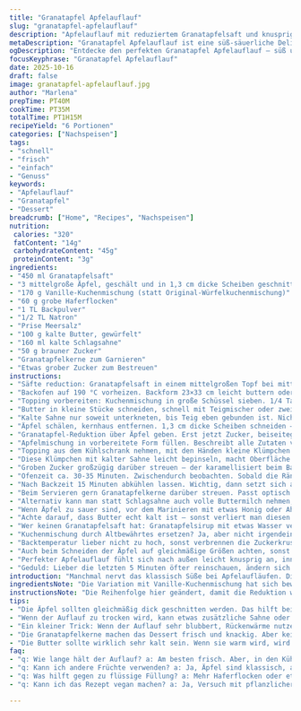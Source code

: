 ```yaml
---
title: "Granatapfel Apfelauflauf"
slug: "granatapfel-apfelauflauf"
description: "Apfelauflauf mit reduziertem Granatapfelsaft und knusprigem Hafer-Kuchen-Topping. Die Süße der Äpfel trifft auf leicht säuerliche Granatapfel-Reduktion. Gebacken bis goldbraun, mit buttrigen Krümeln und einer cremigen Oberfläche. Ein heimisches Dessert mit Twist, das Frische und Wärme vereint."
metaDescription: "Granatapfel Apfelauflauf ist eine süß-säuerliche Delikatesse mit knusprigem Topping und frischen Apfelstücken; ideal für ein heimliches Dessert."
ogDescription: "Entdecke den perfekten Granatapfel Apfelauflauf – süß und sauer; die perfekte Verbindung von warmer Frucht und knuspriger Kruste."
focusKeyphrase: "Granatapfel Apfelauflauf"
date: 2025-10-16
draft: false
image: granatapfel-apfelauflauf.jpg
author: "Marlena"
prepTime: PT40M
cookTime: PT35M
totalTime: PT1H15M
recipeYield: "6 Portionen"
categories: ["Nachspeisen"]
tags:
- "schnell"
- "frisch"
- "einfach"
- "Genuss"
keywords:
- "Apfelauflauf"
- "Granatapfel"
- "Dessert"
breadcrumb: ["Home", "Recipes", "Nachspeisen"]
nutrition: 
 calories: "320"
 fatContent: "14g"
 carbohydrateContent: "45g"
 proteinContent: "3g"
ingredients:
- "450 ml Granatapfelsaft"
- "3 mittelgroße Äpfel, geschält und in 1,3 cm dicke Scheiben geschnitten"
- "170 g Vanille-Kuchenmischung (statt Original-Würfelkuchenmischung)"
- "60 g grobe Haferflocken"
- "1 TL Backpulver"
- "1/2 TL Natron"
- "Prise Meersalz"
- "100 g kalte Butter, gewürfelt"
- "160 ml kalte Schlagsahne"
- "50 g brauner Zucker"
- "Granatapfelkerne zum Garnieren"
- "Etwas grober Zucker zum Bestreuen"
instructions:
- "Säfte reduction: Granatapfelsaft in einem mittelgroßen Topf bei mittlerer Hitze aufkochen. Auf mittlerer Hitze 25 Minuten sanft köcheln lassen, gelegentlich umrühren. Reduktion sollte sirupartig werden, Duft intensiv, karamellisiert, anfängliche Frische geht in Tiefe über."
- "Backofen auf 190 °C vorheizen. Backform 23×33 cm leicht buttern oder mit Backpapier auslegen."
- "Topping vorbereiten: Kuchenmischung in große Schüssel sieben. 1/4 Tasse abnehmen und beiseitelegen für später. Haferflocken, Backpulver, Natron und Salz zur restlichen Kuchenmischung geben. Kurz verquirlen, damit sich alles gleichmäßig verteilt."
- "Butter in kleine Stücke schneiden, schnell mit Teigmischer oder zwei Messern einbuttern. Ziel: grobe Krümel, spürbar, teilweise noch kleine Butterstücke erkennbar – das macht den Unterschied beim Backen, sorgt für Fluff und Crunch."
- "Kalte Sahne nur soweit unterkneten, bis Teig eben gebunden ist. Nicht zu lange rühren, sonst klebrig. Abgedeckt in den Kühlschrank stellen, hält Struktur vor dem Backen besser."
- "Äpfel schälen, kernhaus entfernen. 1,3 cm dicke Scheiben schneiden – nicht zu dünn sonst versinken sie in der Füllung, zu dick braucht viel länger zum Garen."
- "Granatapfel-Reduktion über Äpfel geben. Erst jetzt Zucker, beiseitegelegte Kuchenmischung und Prise Salz zugeben. Umrühren, bis alles leicht benetzt ist, aber nicht matschig."
- "Apfelmischung in vorbereitete Form füllen. Beschreibt alle Zutaten vollflächig – das ist wichtig für gleichmäßiges Backen."
- "Topping aus dem Kühlschrank nehmen, mit den Händen kleine Klümpchen formen. Locker auf der Apfelschicht verteilen, darauf achten, nicht zu fein. Unterschiedliche Größen bringen Textur – knuspriger Rand, fluffiger Innenkern."
- "Diese Klümpchen mit kalter Sahne leicht bepinseln, macht Oberfläche glänzend und hilft dem groben Zucker haften."
- "Groben Zucker großzügig darüber streuen – der karamellisiert beim Backen schön."
- "Ofenzeit ca. 30-35 Minuten. Zwischendurch beobachten. Sobald die Ränder blubbern und das Topping goldgelb ist, erstmal Ofentür kurz öffnen. Ist das Topping fast zu dunkel: locker mit Aluminiumfolie abdecken. So bleibt Kruste knusprig, verbrennt nicht."
- "Nach Backzeit 15 Minuten abkühlen lassen. Wichtig, dann setzt sich alles etwas und lässt sich leichter portionieren ohne zu zerfallen."
- "Beim Servieren gern Granatapfelkerne darüber streuen. Passt optisch und gibt frische Frucht-Explosion im Mund. Warm mit Vanilleeis servieren – ideal gegen die Kälte."
- "Alternativ kann man statt Schlagsahne auch volle Buttermilch nehmen, gibt leicht säuerliche Note. Oder für extra Geschmack etwas Zimt mit in die Apfelmischung geben."
- "Wenn Äpfel zu sauer sind, vor dem Marinieren mit etwas Honig oder Ahornsirup nachsüßen. Ebenso Zuckermenge je nach Süße anpassen."
- "Achte darauf, dass Butter echt kalt ist – sonst verliert man diesen krümeligen Effekt."
- "Wer keinen Granatapfelsaft hat: Granatapfelsirup mit etwas Wasser verdünnt funktioniert auch, dann reduzieren wie beschrieben."
- "Kuchenmischung durch Altbewährtes ersetzen? Ja, aber nicht irgendein Fertigteig, der zu fein gemahlen ist. Grobkörnige Kuchenmischungen mit Vanille sind hier besser."
- "Backtemperatur lieber nicht zu hoch, sonst verbrennen die Zuckerkrusten schnell. Niedrigere Hitze schenkt Zeit für die perfektes Durchgaren der Äpfel."
- "Auch beim Schneiden der Äpfel auf gleichmäßige Größen achten, sonst backt es ungleichmäßig."
- "Perfekter Apfelauflauf fühlt sich nach außen leicht knusprig an, innen saftig und warm, mit schön säuerlicher Note vom Granatapfel."
- "Geduld: Lieber die letzten 5 Minuten öfter reinschauen, ändern sich ständig Farbe und Blubbern."
introduction: "Manchmal nervt das klassisch Süße bei Apfelaufläufen. Dieses Rezept bringt Granatapfel als leicht säuerliche Überraschung rein. Nicht nur Aroma, sondern auch Farbe. Ich habe beobachtet, dass die Reduktion den Zucker in den Äpfeln fein ausgleicht, ohne zu dominieren. Haferflocken statt nur Kuchenmischung sorgen für mehr Textur, die Butter krümelt wie ein Traum, wenn sie wirklich kalt verarbeitet wird. Nicht zu viel Rühren, sonst wird’s zäh. Die Oberfläche bekommt einen knackigen Glanz durch das Sahne-Bestreichen und groben Zucker – ein wichtiger Schritt, den viele vergessen, wenn sie nur schnell backen wollen. Im Endeffekt ist es ein locker komplexes Dessert – improvisierbar, wenn der Garten oder Markt gerade keine perfekten Äpfel liefert."
ingredientsNote: "Die Variation mit Vanille-Kuchenmischung hat sich bewährt, da der Geschmack leichter, nicht zu schwer wird. Haferflocken liefern das nötige Bissgefühl, ersetzen manch zu feines Mehlmonster. Butter unbedingt kalt und frisch nehmen, das macht oder bricht die Krume. Bei der Granatapfelreduktion ist es besser, die Hitze zu reduzieren und langsam einkochen zu lassen, damit sie nicht bitter wird. Will man es milder – mit etwas Apfelwein verdünnen. Zuckermenge kann man 10 bis 20 % anpassen, je nach Apfelsorte und persönlicher Vorliebe. Für volles Aroma die Äpfel vor dem Backen marinieren. Nichts ist schlimmer als trockene Frucht im Auflauf. Ein bisschen Zitronensaft in der Reduktion hilft, das Braunwerden der Äpfel zu verhindern."
instructionsNote: "Die Reihenfolge hier geändert, damit die Reduktion wirklich komplett eindickt und nicht durch Backofenwärme beeinträchtigt wird. Die Butter richtig zu verarbeiten ist gerade bei kalten Zutaten eine Kunst – sie darf nicht erwärmen, sonst klebt der Teig. Am besten zwei Messer nehmen und sofort einarbeiten. Das Sahne-Bestreichen vor dem Backen sorgt für eine glänzende Oberfläche – kein überflüssiger Schritt, sondern optisch und geschmacklich ein Gewinn. Backzeit und Temperatur habe ich leicht nach unten korrigiert, damit Beimischungen wie Hafer nicht verbrennen. Das Beobachten des Auflaufs im Ofen ist entscheidend – das Blubbern und die Farbe lassen sich besser als die Uhrzeit beurteilen. Beim Herausnehmen auskühlen lassen, sonst fällt die Füllung auseinander. Wenn nötig Folie schon nach 25 Minuten einsetzen, um frühes Verbrennen zu vermeiden. Beim Servieren mit frischen Granatapfelkernen auffüllen – schmeckt viel frischer als Trockenobst oder Nüsse."
tips:
- "Die Äpfel sollten gleichmäßig dick geschnitten werden. Das hilft beim gleichmäßigen Garen. Achte darauf: zu dünne Scheiben verschwinden in der Füllung. Zu dicke brauchen ewig zum Garen. Die perfekte Dicke ist entscheidend."
- "Wenn der Auflauf zu trocken wird, kann etwas zusätzliche Sahne oder Buttermilch gemischt werden. Das sorgt für mehr Saftigkeit. Vor dem Backen das Topping setzen, damit es goldbraun wird – aber nicht verbrennt. Die Backzeit im Auge halten."
- "Ein kleiner Trick: Wenn der Auflauf sehr blubbert, Rückenwärme nutzen. Eventuell nach 25 Minuten die Temperatur senken. Doppelt so knusprig und schön goldgelb kann das Ergebnis sein. Penibel beobachten, nicht den perfekten Moment verpassen."
- "Die Granatapfelkerne machen das Dessert frisch und knackig. Aber keine Kerne mehr zu Hause? Geschnittenes Obst oder gefrorene Beeren sind eine tolle Alternative. Variiere je nach Saison und Frische im Garten. Sehe da keine Grenze."
- "Die Butter sollte wirklich sehr kalt sein. Wenn sie warm wird, wird der Teig matschig und die Kruste nicht knusprig. Mit zwei Messern die Butter einarbeiten. Das sorgt für perfekte Klümpchen und Krümel, die beim Backen aufgehen."
faq:
- "q: Wie lange hält der Auflauf? a: Am besten frisch. Aber, in den Kühlschrank klar – nicht länger als zwei Tage. Die Kruste wird weich, aber der Geschmack bleibt. Aufwärmen im Ofen, nicht in der Mikrowelle. So bleibt er knusprig."
- "q: Kann ich andere Früchte verwenden? a: Ja, Äpfel sind klassisch, aber Birnen oder sogar Pflaumen funktionieren. Die Konsistenz ist wichtig. Sah einige Ausprobierer, die mit Beeren experimentiert haben – auch nicht schlecht. Passt zu den Saisons."
- "q: Was hilft gegen zu flüssige Füllung? a: Mehr Haferflocken oder etwas Stärke unterrühren. Machte ich mal zu wenig und die Füllung lief aus. So gelingt’s besser. Auch die Backzeit kann verlängert werden. Granatapfel gut einreduzieren."
- "q: Kann ich das Rezept vegan machen? a: Ja, Versuch mit pflanzlicher Butter und Kokoscreme statt Schlagsahne. Wurde von Freunden sehr geschätzt – auch was sie nicht erwartet haben. Verliert nicht den Charakter. Auch die Menge Zucker ist variabel."

---
```

